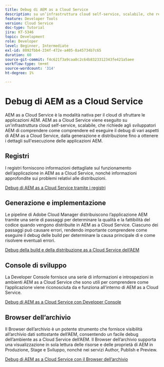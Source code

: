 ```yaml
---
title: Debug di AEM as a Cloud Service
description: su un’infrastruttura cloud self-service, scalabile, che rende necessario che gli sviluppatori AEM comprendano come comprendere ed eseguire il debug di vari aspetti di AEM as a Cloud Service, dalla creazione e distribuzione fino a ottenere i dettagli sull’esecuzione delle applicazioni AEM.
feature: Developer Tools
version: Cloud Service
doc-type: Tutorial
jira: KT-5346
topic: Development
role: Developer
level: Beginner, Intermediate
exl-id: 8092fbb4-234f-472e-a405-8a45734b7c65
duration: 60
source-git-commit: f4c621f3a9caa8c2c64b8323312343fe421a5aee
workflow-type: tm+mt
source-wordcount: '314'
ht-degree: 1%

---
```


# Debug di AEM as a Cloud Service

AEM as a Cloud Service è la modalità nativa per il cloud di sfruttare le applicazioni AEM. AEM as a Cloud Service viene eseguito su un&#39;infrastruttura cloud self-service, scalabile, che richiede agli sviluppatori AEM di comprendere come comprendere ed eseguire il debug di vari aspetti di AEM as a Cloud Service, dalla generazione e distribuzione fino a ottenere i dettagli sull&#39;esecuzione delle applicazioni AEM.

## Registri

I registri forniscono informazioni dettagliate sul funzionamento dell’applicazione in AEM as a Cloud Service, nonché informazioni approfondite sui problemi relativi alle distribuzioni.

[Debug di AEM as a Cloud Service tramite i registri](./logs.md)

## Generazione e implementazione

Le pipeline di Adobe Cloud Manager distribuiscono l’applicazione AEM tramite una serie di passaggi per determinare la qualità e la fattibilità del codice quando vengono distribuite in AEM as a Cloud Service. Ciascuno dei passaggi può causare errori, rendendo importante comprendere come eseguire il debug delle build per determinare la causa principale di e come risolvere eventuali errori.

[Debug della build e della distribuzione as a Cloud Service dell’AEM](./build-and-deployment.md)

## Console di sviluppo

La Developer Console fornisce una serie di informazioni e introspezioni in ambienti AEM as a Cloud Service che sono utili per comprendere come l’applicazione viene riconosciuta da e funziona all’interno di AEM as a Cloud Service.

[Debug di AEM as a Cloud Service con Developer Console](./developer-console.md)

## Browser dell’archivio

Il Browser dell’archivio è un potente strumento che fornisce visibilità all’archivio dati sottostante dell’AEM, consentendo un facile debug dell’ambiente as a Cloud Service dell’AEM. Il Browser dell’archivio supporta una visualizzazione in sola lettura delle risorse e delle proprietà di AEM in Produzione, Stage e Sviluppo, nonché nei servizi Author, Publish e Preview.

[Debug di AEM as a Cloud Service con il Browser dell’archivio](./repository-browser.md)
